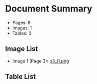 # Document Summary

- Pages: 8
- Images: 1
- Tables: 0

## Image List

- Image 1 (Page 3): [p3_i1.png](pdf_images/p3_i1.png)

## Table List

